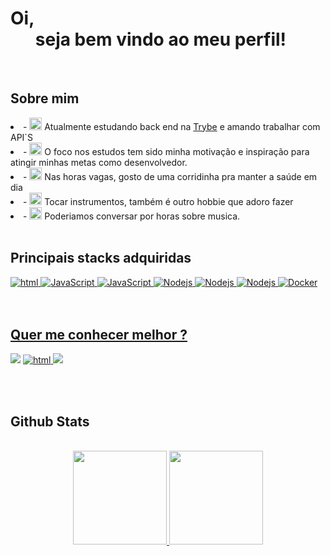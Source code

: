<h1>Oi,<br> &nbsp &nbsp &nbsp seja bem vindo ao meu perfil!</h1>
<br>
<h2>Sobre mim</h2>
<div align="center" dir="auto">
  <div align="left" dir="auto">
    <li>- <g-emoji class="g-emoji" alias="telescope" fallback-src="https://github.githubassets.com/images/icons/emoji/unicode/1f52d.png"><img class="emoji" alt="telescope" height="20" width="20" src="https://github.githubassets.com/images/icons/emoji/unicode/1f52d.png"></g-emoji> Atualmente estudando back end na <a href="https://betrybe.com" rel="nofollow">Trybe</a> e amando trabalhar com API`S </li>
    <li>- <g-emoji class="g-emoji" alias="smile" fallback-src="https://github.githubassets.com/images/icons/emoji/unicode/1f604.png"><img class="emoji" alt="smile" height="20" width="20" src="https://github.githubassets.com/images/icons/emoji/unicode/1f4bc.png?v8"></g-emoji> O foco nos estudos tem sido minha motivação e inspiração para atingir minhas metas como desenvolvedor. </li>
    <li>- <g-emoji class="g-emoji" alias="seedling" fallback-src="https://github.githubassets.com/images/icons/emoji/unicode/1f3c3.png?v8"><img class="emoji" alt="seedling" height="20" width="20" src="https://github.githubassets.com/images/icons/emoji/unicode/1f3c3.png?v8"></g-emoji> Nas horas vagas, gosto de uma corridinha pra manter a saúde em dia</li>
    <li>- <g-emoji class="g-emoji" alias="smile" fallback-src="https://github.githubassets.com/images/icons/emoji/unicode/1f3bc.png?v8"><img class="emoji" alt="smile" height="20" width="20" src="https://github.githubassets.com/images/icons/emoji/unicode/1f3bc.png?v8"></g-emoji> Tocar instrumentos, também é outro hobbie que adoro fazer </li>
    <li>- <g-emoji class="g-emoji" alias="speech_balloon" fallback-src="https://github.githubassets.com/images/icons/emoji/unicode/1f4ac.png"><img class="emoji" alt="speech_balloon" height="20" width="20" src="https://github.githubassets.com/images/icons/emoji/unicode/1f4ac.png"></g-emoji> Poderiamos conversar por horas sobre musica.</li>
     </div>
</div>
<br> 

<h2>Principais stacks adquiridas</h2>

<a href="[Link perfil no html]"><img alt="html" src="https://img.shields.io/badge/HTML5-E34F26?style=for-the-badge&logo=html5&logoColor=white" />
<a href="[Link perfil no JavaScript]"><img alt="JavaScript" src="https://img.shields.io/badge/JavaScript-323330?style=for-the-badge&logo=javascript&logoColor=F7DF1E" />
<a href="[Link perfil no JavaScript]"><img alt="JavaScript" src="https://img.shields.io/badge/MySQL-005C84?style=for-the-badge&logo=mysql&logoColor=white" /> 
<a href="[Link perfil no Nodejs]"><img alt="Nodejs" src="https://img.shields.io/badge/Node.js-339933?style=for-the-badge&logo=nodedotjs&logoColor=white" />
  <a href="[Link perfil no Nodejs]"><img alt="Nodejs" src="https://img.shields.io/badge/GitHub-100000?style=for-the-badge&logo=github&logoColor=white" />
<a href="[Link perfil no Nodejs]"><img alt="Nodejs" src="https://img.shields.io/badge/Sequelize-52B0E7?style=for-the-badge&logo=Sequelize&logoColor=white" /> <a href="[Link perfil no Docker]"><img alt="Docker" src="https://img.shields.io/badge/Docker-2CA5E0?style=for-the-badge&logo=docker&logoColor=white" />
<br> <br> <br>

<h2>Quer me conhecer melhor ?</h2>
 <p data-sourcepos="46:1-47:141" dir="auto"><a href="https://github.com/thiagolordello/"></a><a href="https://www.linkedin.com/in/thiago-lordello-b3418aaa/" rel="nofollow"><img src="https://camo.githubusercontent.com/c00f87aeebbec37f3ee0857cc4c20b21fefde8a96caf4744383ebfe44a47fe3f/68747470733a2f2f696d672e736869656c64732e696f2f62616467652f2d4c696e6b6564496e2d2532333030373742353f7374796c653d666f722d7468652d6261646765266c6f676f3d6c696e6b6564696e266c6f676f436f6c6f723d7768697465" data-canonical-src="https://img.shields.io/badge/-LinkedIn-%230077B5?style=for-the-badge&amp;logo=linkedin&amp;logoColor=white" style="max-width: 100%;"></a>
<a href="/thiagolordello/thiagolordello/blob/main/[Link perfil no html]"><img alt="html" src="https://camo.githubusercontent.com/be08f7a1c998ec3e477fd0d3cc0e7fa39255cce4e77daf537e80c0f33e4d87d0/68747470733a2f2f696d672e736869656c64732e696f2f62616467652f4d6963726f736f66745f4f75746c6f6f6b2d3030373844343f7374796c653d666f722d7468652d6261646765266c6f676f3d6d6963726f736f66742d6f75746c6f6f6b266c6f676f436f6c6f723d7768697465" data-canonical-src="https://img.shields.io/badge/Microsoft_Outlook-0078D4?style=for-the-badge&amp;logo=microsoft-outlook&amp;logoColor=white" style="max-width: 100%;">     
</a>   
<a href="mailto:thiagolordello@hotmail.com"><img src="https://camo.githubusercontent.com/0ca975f296f329c58b3bf29ed0123c29a1a1528e23405e9c2c299b5e78e9ddcb/68747470733a2f2f696d672e736869656c64732e696f2f62616467652f2d476d61696c2d2532334439333032353f7374796c653d666f722d7468652d6261646765266c6f676f3d676d61696c266c6f676f436f6c6f723d7768697465" data-canonical-src="https://img.shields.io/badge/Microsoft_Outlook-0078D4?style=for-the-badge&amp;logo=microsoft-outlook&amp;logoColor=white" style="max-width: 100%;"></a>  
</p> <br> <br>
  
<h2>Github Stats</h2>
 <div align="center">
   
  <br>
  <tr>
    <td>
  <a href="https://github.com/thiagolordello">
    <a href =" https://github.com/anuraghazra/github-readme-stats ">
  <img  height="150em" src ="https://github-readme-stats.vercel.app/api?username=thiagolordello&show_icons=true&theme=tokyonight" style="max-width: 100%;"/>
 </a>
  </a>
</td>
    <td>
  <a href="https://github.com/thiagolordello">
     <img height="150em" src ="https://github-readme-stats.vercel.app/api/top-langs/?username=thiagolordello&langs_count=8&layout=compact&theme=tokyonight" style="max-width: 50%;"/>
 </a>
</td>
  </tr>
 </div>  
 
